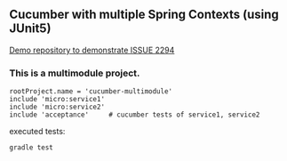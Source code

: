 ## Cucumber with multiple Spring Contexts (using JUnit5)

[Demo repository to demonstrate ISSUE 2294](https://github.com/cucumber/cucumber-jvm/issues/2294)


### This is a multimodule project. 

```
rootProject.name = 'cucumber-multimodule'
include 'micro:service1'
include 'micro:service2'
include 'acceptance'     # cucumber tests of service1, service2
```
executed tests:
```
gradle test
```


